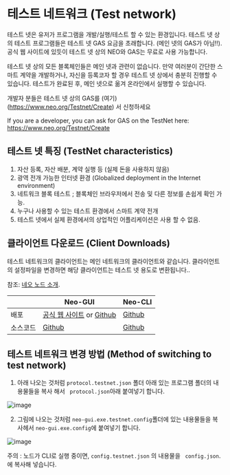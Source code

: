 # 테스트 네트워크 (Test network)

테스트 넷은 유저가 프로그램을 개발/실행/테스트 할 수 있는 환경입니다. 테스트 넷 상의 테스트 프로그램들은 테스트 넷 GAS 요금을 초래합니다. (메인 넷의 GAS가 아님!!). 공식 웹 사이트에 있듯이 테스트 넷 상의 NEO와 GAS는 무료로 사용 가능합니다.

테스트 넷 상의 모든 블록체인들은 메인 넷과 관련이 없습니다. 만약 여러분이 간단한 스마트 계약을 개발하거나, 자신을 등록코자 할 경우 테스트 넷 상에서 충분히 진행할 수 있습니다. 테스트가 완료된 후, 메인 넷으로 옮겨 온라인에서 실행할 수 있습니다. 

개발자 분들은 테스트 넷 상의 GAS를 (여기)(https://www.neo.org/Testnet/Create) 서 신청하세요

If you are a developer, you can ask for GAS on the TestNet here: https://www.neo.org/Testnet/Create

## 테스트 넷 특징 (TestNet characteristics)

1. 자산 등록, 자산 배분, 계약 실행 등 (실제 돈을 사용하지 않음)
2. 광역 전개 가능한 인터넷 환경 (Globalized deployment in the Internet environment)
3. 네트워크 블록 테스트 ; 블록체인 브라우저에서 전송 및 다른 정보를 손쉽게 확인 가능.
4. 누구나 사용할 수 있는 테스트 환경에서 스마트 계약 전개
5. 테스트 넷에서 실제 환경에서의 상업적인 어플리케이션은 사용 할 수 없음.

## 클라이언트 다운로드 (Client Downloads)

테스트 네트워크의 클라이언트는 메인 네트워크의 클라이언트와 같습니다. 클라이언트의 설정파일을 변경하면 해당 클라이언트는 테스트 넷 용도로 변환됩니다..

참조: [네오 노드 소개](introduction.md).

|      | Neo-GUI                        | Neo-CLI                        |
| ---- | ---------------------------------------- | ---------------------------------------- |
| 배포 | [공식 웹 사이트](https://www.neo.org/download) or [Github](https://github.com/neo-project/neo-gui/releases) | [Github](https://github.com/neo-project/neo-cli/releases) |
| 소스코드 | [Github](https://github.com/neo-project/neo-gui) | [Github](https://github.com/neo-project/neo-cli) |

## 테스트 네트워크 변경 방법 (Method of switching to test network)

1. 아래 나오는 것처럼 `protocol.testnet.json` 폴더 아래 있는 프로그램 폴더의 내용물들을 복사 해서 ` protocol.json`아래 붙여넣기 합니다. 

![image](https://github.com/neo-project/docs/blob/master/assets/testnet_1.png)

2. 그림에 나오는 것처럼 `neo-gui.exe.testnet.config`폴더에 있는 내용물들을 복사헤서 `neo-gui.exe.config`에 붙여넣기 합니다. 

![image](https://github.com/neo-project/docs/blob/master/assets/testnet_2.png)

주의 : 노드가 CLI로 실행 중이면, `config.testnet.json` 의 내용물을 ` config.json`.에 복사해 넣습니다. 
